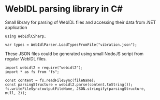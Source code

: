 # WebIDL parsing library in C#

Small library for parsing of WebIDL files and accessing their data from .NET application


```
using WebIdlCSharp;

var types = WebIdlParser.LoadTypesFromFile("vibration.json");
```

These JSON files could be generated using small NodeJS script from regular WebIDL files.

```
import webidl2 = require("webidl2");
import * as fs from "fs";

const content = fs.readFileSync(fileName);
const parsingStructure = webidl2.parse(content.toString());
fs.writeFileSync(outputFileName, JSON.stringify(parsingStructure, null, 2));

```
